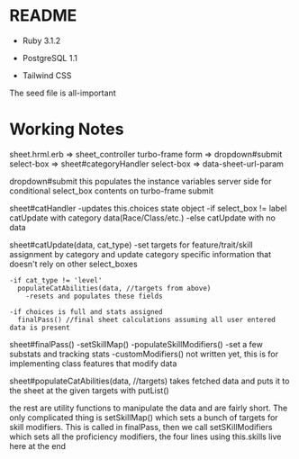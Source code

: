 # README

* Ruby 3.1.2

* PostgreSQL 1.1

* Tailwind CSS

The seed file is all-important

# Working Notes
sheet.hrml.erb => sheet_controller
  turbo-frame form => dropdown#submit
    select-box => sheet#categoryHandler
    select-box => data-sheet-url-param

  dropdown#submit
    this populates the instance variables server side for conditional select_box contents on turbo-frame submit

  sheet#catHandler
    -updates this.choices state object
    -if select_box != label
      catUpdate with category data(Race/Class/etc.)
    -else
      catUpdate with no data

  sheet#catUpdate(data, cat_type)
    -set targets for feature/trait/skill assignment by category and update category specific information that doesn't rely on other select_boxes

    -if cat_type != 'level'
      populateCatAbilities(data, //targets from above)
        -resets and populates these fields

    -if choices is full and stats assigned
      finalPass() //final sheet calculations assuming all user entered data is present

  sheet#finalPass()
    -setSkillMap()
    -populateSkillModifiers()
    -set a few substats and tracking stats
    -customModifiers()
      not written yet, this is for implementing class features that modify data

  sheet#populateCatAbilities(data, //targets)
    takes fetched data and puts it to the sheet at the given targets with putList()

  the rest are utility functions to manipulate the data and are fairly short. The only complicated thing is setSkillMap() which sets a bunch of targets for skill modifiers. This is called in finalPass, then we call setSKillModifiers which sets all the proficiency modifiers, the four lines using this.skills live here at the end







